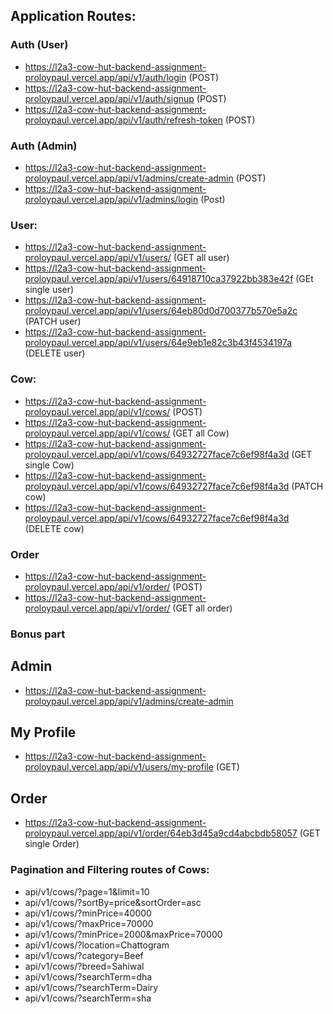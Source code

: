 <div>
  <h2>Application Routes:</h3>
</div>

### Auth (User)

- https://l2a3-cow-hut-backend-assignment-proloypaul.vercel.app/api/v1/auth/login (POST)
- https://l2a3-cow-hut-backend-assignment-proloypaul.vercel.app/api/v1/auth/signup (POST)
- https://l2a3-cow-hut-backend-assignment-proloypaul.vercel.app/api/v1/auth/refresh-token (POST)


### Auth (Admin)

- https://l2a3-cow-hut-backend-assignment-proloypaul.vercel.app/api/v1/admins/create-admin (POST)
- https://l2a3-cow-hut-backend-assignment-proloypaul.vercel.app/api/v1/admins/login (Post) 
 

### User:

- https://l2a3-cow-hut-backend-assignment-proloypaul.vercel.app/api/v1/users/ (GET all user)
- https://l2a3-cow-hut-backend-assignment-proloypaul.vercel.app/api/v1/users/64918710ca37922bb383e42f (GEt single user)
- https://l2a3-cow-hut-backend-assignment-proloypaul.vercel.app/api/v1/users/64eb80d0d700377b570e5a2c (PATCH user)
- https://l2a3-cow-hut-backend-assignment-proloypaul.vercel.app/api/v1/users/64e9eb1e82c3b43f4534197a (DELETE user)


### Cow:

- https://l2a3-cow-hut-backend-assignment-proloypaul.vercel.app/api/v1/cows/ (POST)
- https://l2a3-cow-hut-backend-assignment-proloypaul.vercel.app/api/v1/cows/ (GET all Cow)
- https://l2a3-cow-hut-backend-assignment-proloypaul.vercel.app/api/v1/cows/64932727face7c6ef98f4a3d (GET single Cow)
- https://l2a3-cow-hut-backend-assignment-proloypaul.vercel.app/api/v1/cows/64932727face7c6ef98f4a3d (PATCH cow)
- https://l2a3-cow-hut-backend-assignment-proloypaul.vercel.app/api/v1/cows/64932727face7c6ef98f4a3d (DELETE cow)


### Order
- https://l2a3-cow-hut-backend-assignment-proloypaul.vercel.app/api/v1/order/ (POST)
- https://l2a3-cow-hut-backend-assignment-proloypaul.vercel.app/api/v1/order/ (GET all order)


### Bonus part

## Admin
- https://l2a3-cow-hut-backend-assignment-proloypaul.vercel.app/api/v1/admins/create-admin

## My Profile
- https://l2a3-cow-hut-backend-assignment-proloypaul.vercel.app/api/v1/users/my-profile (GET)

## Order
- https://l2a3-cow-hut-backend-assignment-proloypaul.vercel.app/api/v1/order/64eb3d45a9cd4abcbdb58057 (GET single Order)

### Pagination and Filtering routes of Cows:

- api/v1/cows/?page=1&limit=10
- api/v1/cows/?sortBy=price&sortOrder=asc
- api/v1/cows/?minPrice=40000
- api/v1/cows/?maxPrice=70000
- api/v1/cows/?minPrice=2000&maxPrice=70000
- api/v1/cows/?location=Chattogram
- api/v1/cows/?category=Beef
- api/v1/cows/?breed=Sahiwal
- api/v1/cows/?searchTerm=dha
- api/v1/cows/?searchTerm=Dairy
- api/v1/cows/?searchTerm=sha


